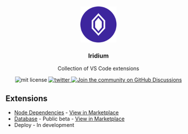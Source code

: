 <p align="center">
  <img alt="twitter" src=".github/logo.png" width="98" height="98" />
</p>

<h3 align="center">
  Iridium
</h3>

<p align="center">Collection of VS Code extensions</p>

<p align="center">
  <img  alt="mit license" src="https://img.shields.io/badge/license-MIT-green" />
  <a href="https://twitter.com/intent/follow/?screen_name=Idered">
    <img alt="twitter" src="https://img.shields.io/twitter/follow/Idered?style=social" />
  </a>
  <a href="https://github.com/idered/iridium/discussions">
    <img src="https://badgen.net/badge/join%20the%20discussion/on%20github/black?icon=github" alt="Join the community on GitHub Discussions"/>
  </a>
</p>

## Extensions

- [Node Dependencies](./extensions/npm/README.md) - [View in Marketplace](https://marketplace.visualstudio.com/items?itemName=idered.npm)
- [Database](./extensions/database/README.md) - Public beta - [View in Marketplace](https://marketplace.visualstudio.com/items?itemName=idered.iridium-database)
- Deploy - In development
